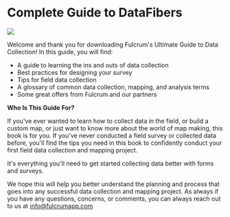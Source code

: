 # Complete Guide to DataFibers

![](http://www.fulcrumapp.com/assets/img/fulcrum-logo.svg)

Welcome and thank you for downloading Fulcrum's Ultimate Guide to Data Collection! In this guide, you will find:

- A guide to learning the ins and outs of data collection
- Best practices for designing your survey
- Tips for field data collection
- A glossary of common data collection, mapping, and analysis terms
- Some great offers from Fulcrum and our partners

**Who Is This Guide For?**

If you've ever wanted to learn how to collect data in the field, or build a custom map, or just want to know more about the world of map making, this book is for you. If you've never conducted a field survey or collected data before, you'll find the tips you need in this book to confidently conduct your first field data collection and mapping project. 

It's everything you'll need to get started collecting data better with forms and surveys.

We hope this will help you better understand the planning and process that goes into any successful data collection and mapping project. As always if you have any questions, concerns, or comments, you can always reach out to us at [info@fulcrumapp.com](mailto:info@fulcrumapp.com)

